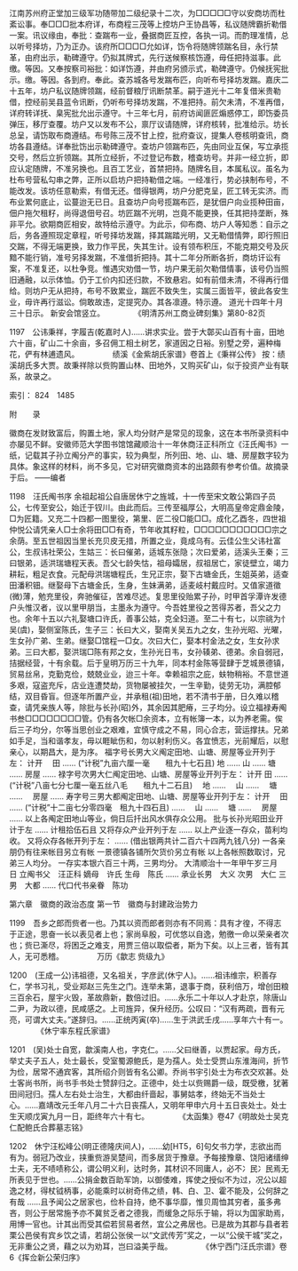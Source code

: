 <!-- { "loadSidebar": true } -->
江南苏州府正堂加三级军功随带加二级纪录十二次，为□□□□□守以安商坊而杜紊讼事。奉□□□批本府详，布商程三茂等上控坊户王协昌等，私议随牌霸折勒借一案。讯议缘由，奉批：查踹布一业，叠据商匠互控，各执一词。而酌理准情，总以听号择坊，乃为正办。该府所□□□□允如详，饬令将随牌领踹名目，永行禁革，由府出示，勒碑遵守。仍拟其牌式，先行送候察核饬遵，毋任把持滋事。此缴。等因。又奉按察司裕批：如详饬遵，并由府另颁示式，勒碑遵守。仍候抚宪批示。缴。等因。各到府。奉此。查苏城各号发踹布匹，向听布号择坊发踹。嘉庆二十五年，坊户私议随牌领踹，经前督粮厅讯断禁革。嗣于道光十二年复借米贵勒借，控经前吴县蓝令讯断，仍听布号择坊发踹，不准把持。前欠未清，不准再借，详府转详抚、臬宪批允出示遵守。十三年七月，前府访闻匪匠煽惑停工，即饬委员弹压，移厅查覆。坊户又以发布不公，禀厅议请随牌，详府核转，批准给示。坊长总呈，请饬取布商遵结。布号陈三茂不甘上控，批府查议，提集人卷核明查讯，商坊各县遵结。详奉批饬出示勒碑遵守。查坊户领踹布匹，先由同业互保，写立承揽交号，然后立折领踹。其所立经折，不过登记布数，稽查坊号。并非一经立折，即应认定随牌，不准另换也。且百工艺业，首禁把持。随牌名目，本属私议。虽名为杜布号营私勾串之弊，正所以启坊户把持勒借之端。一经准行，势必挟制布号，不能改发。该坊任意勒索，有借无还。借得银两，坊户分肥克呈，匠工转无实济。而布业累何底止，讼蔓迨无已日。且查坊户向号揽踹布匹，是犹佃户向业揽种田亩，佃户拖欠租籽，尚得退佃号召。坊匠踹不光明，岂竟不能更换，任其把持垄断，殊非平允。欲期商匠相安，故特给示遵守。为此示，仰布商、坊户人等知悉：自示之后，务各遵照现定章程，听号择坊发踹，择其踹踏光明，又无勒借情弊，即行照旧交踹，不得无端更换，致力作平民，失其生计。设有领布积压，不能克期交号及灰黯不能行销，准号另择发踹，不准借折把持。其十二年分所断各折，商坊讦讼有案，不准复还，以杜争竞。惟遇灾劝借一节，坊户果无前欠勒借情事，该号仍当照旧通融，以示体恤。仍于工价内扣还归款，不致悬宕。如有前借未清，不得再行借给。则坊户无从把持，布号不致累业，踹匠不致失生，实属三面皆平，彼此各安生业，毋许再行滋讼。倘敢故违，定提究办。其各凛遵。特示遵。
道光十四年十月三十日示。
新安会馆竖立。
　　　　《明清苏州工商业碑刻集》第80-82页

1197　公讳秉祥，字履吉(乾嘉时人)……讲求实业。尝于大鄣买山百有十亩，田地六十亩，矿山二十余亩，多召佣工相土树艺，家道因之日裕。别墅之旁，遍种梅花，俨有林逋遗风。
　　　　绩溪《金紫胡氏家谱》卷首上《秉祥公传》
按：绩溪胡氏多大贾。故秉祥除以赀购置山林、田地外，又购买矿山，似于投资产业有联系，故录之。

索引：
824　1485

附　　录

徽商在发财致富后，购置土地，家人均分财产是常见的现象，这在本书所录资料中亦屡见不鲜。安徽师范大学图书馆馆藏顺治十一年休商汪正科所立《汪氏阄书》一纸，记载其子孙立阄分产的事实，较为典型，所列田、地、山、塘、房屋数字较为具体。象这样的材料，尚不多见，它对研究徽商资本的出路颇有参考价值。故摘录于后。
——编者

1198　汪氏阄书序
余祖起祖公自唐居休宁之旌城，十一传至宋文敢公第四子员公，七传至安公，始迁于钗川。由此而后。三传至福厚公，大明高皇帝定鼎金陵，□为匠籍。又充二十四都一图里役，第里、匠二役□能□□。成化乙酉冬，四世祖仲悦公请凭亲人□士余将田□□有奇，节年收其籽粒，□□□□□□□□□□□宗之余荫。至五世祖因当里长充贝皮无措，所置之业，竟成乌有。云佳公生父讳社富公，生叔讳社荣公，生姑三：长曰催弟，适城东张隐；次曰爱弟，适溪头王秦；三曰银弟，适洪瑞塘程天表。吾父七龄失怙，祖母孀居，叔祖居亡，家徒壁立，竭力耕耘，粗足衣食。元配母洪瑞塘程氏，生兄正宗，娶下古塘金氏，生姐英弟，适查田潘积钿。继娶母下古塘金氏，生身，生妹满弟，适麦岐村戴应时。又值家道徵(微)薄，勉充里役，奔驰催征，苦难尽述。复思里役贻累子孙，时甲首孚潭许发德户头惟汉者，议以里甲朋当，主墨永为遵守。今吾姓里役之苦得苏者，吾父之力也。余年十五以六礼娶塘口许氏，善事公姑，克全妇道。至二十有七，以宗祧为忄吴(虞)，娶侧室陈氏，生子三：长曰大义，娶南关吴五九之女，生孙光昭、光曜，生女孙广弟、生弟。继娶□馆程一□女。次曰大仁，娶本村金法之女，生女孙求弟。三曰大都，娶洪瑞□陈有邦之女，生孙光日韦，女孙辏弟、德弟。余自弱冠，拮据经营，十有余载。后于皇明万历三十九年，同本村金陈等营肆于芝城景德镇，贸易丝帛，克勤克俭，兢兢业业，迨三十年。幸赖祖宗之庇，蚨物稍裕。不意世道多艰，寇盗充斥，店业连遭焚劫，货物屡被挂欠，一生辛勤，徒劳无功，满腔郁结，双目昏盲。但逐年所置产业，并承租(祖)田地，若不清书于册，日久难以稽查，请凭亲族人等，除批与长孙(昭)外，其余因其肥瘠，三子均分。设立福禄寿阄书叁□□□□□□□□管。仍有各欠帐□余资本，立有帐簿一本，以为养老需。俟后三子均分，尔等当思创业之艰难，宜慎守成之不易，同心合志，营运撑扶。兄弟如手足，当和谐孝友，毋以睚眦伤和，勿以射利伤义。各宜愤志，光前耀后，以慰亲心，以期昌大，是为序。
福字号长男大义阄定田地、山塘、房屋等业开列于左：
计开
　田
……
(“计税”九亩六厘一毫　　租九十七石且)
地
……
山
……
塘
……
房屋
……
禄字号次男大仁阄定田地、山塘、房屋等业开列于左：
计开
田
……
(“计税”八亩七分七厘一毫五丝八毛　　租九十二石且)
　地
……
　山
……
　塘
……
　房屋
……
寿字号三男大都阄定田地、山塘、房屋等业开列于左：
计开
　田
……
(“计税”十二亩七分零四毫　租九十四石且)
……
　山
……
　塘
……
　房屋
……
以上各阄定田地山等业，倘日后扦出风水俱存众公用。
批与长孙光昭田业开计于左
……
计租拾伍石且
又将存众产业开列于左
……
以上产业逐一存众，苗利均收。
又将众存各帐开列于左：
……
(借出银两共计二百六十四两九钱八分)
一各亲朋仍有往来帐目另立有帐
一景德镇各铺所欠货价另立有帐
以上各帐照数取讨，兄弟三人均分。
一存实本银六百三十两，三男均分。
大清顺治十一年甲午岁三月　　日
立阄书父　汪正科
嫡母　许氏
生母　陈氏
……
承业长男　大义
次男　大仁
三男　大都
……
代口代书亲眷　陈功

 

第六章　徽商的政治态度
第一节　徽商与封建政治势力

1199　吾乡之郎而赀者一也。乃其以资而郎者则亦有不同焉：具有才徨，不得志于正途，思奋一长以表见者上也；家尚阜殷，可优悠以自逸，勉徼一命以荣亲者次也；赀已澌尽，将困乏之难支，用贾三倍以取偿者，斯为下矣。以上三者，皆有其人，无可悉稽。
　　　　万历《歙志 赀级九》

1200　(王成一公)讳祖德，又名祖关，字彦武(休宁人)。……祖讳维宗，积善存仁，学书习礼，受业郑赵三先生之门。连举未第，退事于商，获利倍万，增创田粮三百余石，屋宇火毁，革故鼎新，数倍过旧。……永乐二十年以人才赴京，除唐山二尹，为政以德，民咸感之。上司旌异，保升经历。公叹曰：“汉有两疏，晋有元亮，可谓大丈夫。”遂辞归。……正统丙寅(卒)……生于洪武壬戌……享年六十有一。
　　　　《休宁率东程氏家谱》

1201　(吴)处士自宽，歙溪南人也，字克仁。……父曰继善，以贾起家。母方氏，举丈夫子五人，处士最长，受室蜀源鲍氏，是为孺人。处士受贾山东淮海间，折节为俭，居常不通宾客，其所绍介则皆有名公卿。乔尚书宇引处士为布衣交欢甚。处士客尚书所，尚书手书处士赞辞归之。正德中，处士以赀赐爵一级，既受檄，犹著田间冠归。孺人左右处士治生，大都由纤啬起，事舅姑孝，终始无不当处士心。……嘉靖改元壬年八月二十六日丧孺人，又明年甲申六月十五日丧处士。处士生天顺戊寅九月一日，距终年六十有七。
　　　　《太函集》卷47《明故处士吴克仁配鲍氏合葬墓志铭》

1202　休宁汪松峰公(明正德隆庆间人)，……幼[HT5，6]句攵书力学，志欲出而有为。弱冠乃改业，挟重赀游吴楚间，而多居货于豫章。予每接豫章、饶阳诸缙绅士夫，无不啧啧称公，谓公明义利，达时务，其材识不同庸人，必不冫民冫民焉无所表见于世也。……公捐金数百助军饷，以御倭难，挥使之授似不为过，况公以超逸之材，得杖钺柄事，必能乘时以树奇伟之绩，韩、白、卫、霍不能及，公何辞之有哉 ……且予闻公之居家也，俭朴自持，绝不事华靡，惟贝周恤其穷者，虽多弗吝，则公于居常施予亦不冀贫乏者之德我，而缓急之际乐于输，将以为国家助焉，用博一官也。计其出而受其偿若贸易者然，宜公之弗居也。已是故为其郡与县者若栗公邑侯有宾乡饮之请，若胡公张侯一以“文武传芳”奖之，一以“公侯干城”奖之，无非重公之贤，藉之以为劝耳，岂曰溢美乎哉。
　　　　《休宁西门汪氏宗谱》卷6《挥佥新公荣归序》

